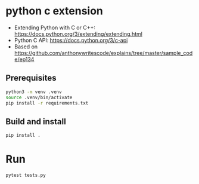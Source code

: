 # python c extension

- Extending Python with C or C++: https://docs.python.org/3/extending/extending.html
- Python C API: https://docs.python.org/3/c-api
- Based on https://github.com/anthonywritescode/explains/tree/master/sample_code/ep134

## Prerequisites

```bash
python3 -m venv .venv
source .venv/bin/activate
pip install -r requirements.txt
```

## Build and install

```bash
pip install .
```

# Run

```bash
pytest tests.py
```

